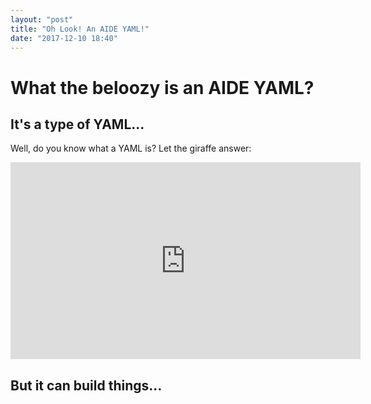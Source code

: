 ```yaml
---
layout: "post"
title: "Oh Look! An AIDE YAML!"
date: "2017-12-10 18:40"
---
```


# What the beloozy is an AIDE YAML?

## It's a type of YAML...
Well, do you know what a YAML is? Let the giraffe answer:
<iframe width="560" height="315" src="https://www.youtube.com/embed/cdLNKUoMc6c?rel=0" frameborder="0" gesture="media" allow="encrypted-media" allowfullscreen></iframe>

## But it can build things...
